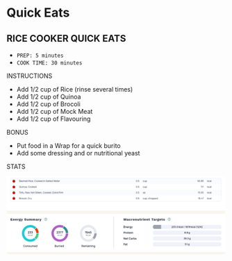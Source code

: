 # Quick Eats
## RICE COOKER QUICK EATS
* `PREP: 5 minutes`
* `COOK TIME: 30 minutes`

INSTRUCTIONS

* Add 1/2 cup of Rice (rinse several times)
* Add 1/2 cup of Quinoa
* Add 1/2 cup of Brocoli
* Add 1/2 cup of Mock Meat 
* Add 1/2 cup of Flavouring 

BONUS

* Put food in a Wrap for a quick burito
* Add some dressing and or nutritional yeast

STATS

![Alt text](./rice-cooker-stats.png "a title")
